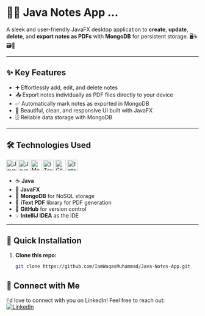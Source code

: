 # 📓📝 Java Notes App ... 

A sleek and user-friendly JavaFX desktop application to **create**, **update**, **delete**, and **export notes as PDFs** with **MongoDB** for persistent storage. 🖥️☕🗃️📄

---

## ✨ Key Features

- ➕ Effortlessly add, edit, and delete notes  
- 📤 Export notes individually as PDF files directly to your device  
- ✅ Automatically mark notes as exported in MongoDB  
- 🎨 Beautiful, clean, and responsive UI built with JavaFX  
- 🗄️ Reliable data storage with MongoDB  

---

## 🛠️ Technologies Used

<p align="left">
  <img alt="Java" src="https://img.shields.io/badge/Java-ED8B00?style=for-the-badge&logo=java&logoColor=white" height="28"/>
  <img alt="JavaFX" src="https://img.shields.io/badge/JavaFX-0078D7?style=for-the-badge&logo=javafx&logoColor=white" height="28"/>
  <img alt="MongoDB" src="https://img.shields.io/badge/MongoDB-47A248?style=for-the-badge&logo=mongodb&logoColor=white" height="28"/>
  <img alt="iText" src="https://img.shields.io/badge/iText-FF6F00?style=for-the-badge&logo=adobe&logoColor=white" height="28"/>
  <img alt="GitHub" src="https://img.shields.io/badge/GitHub-181717?style=for-the-badge&logo=github&logoColor=white" height="28"/>
  <img alt="IntelliJ IDEA" src="https://img.shields.io/badge/IntelliJ%20IDEA-000000?style=for-the-badge&logo=intellij-idea&logoColor=white" height="28"/>
</p>


- ☕ **Java**  
- 🎨 **JavaFX**  
- 🍃 **MongoDB** for NoSQL storage  
- 📄 **iText PDF** library for PDF generation  
- 🔧 **GitHub** for version control  
- 💡 **IntelliJ IDEA** as the IDE


---

## 🚀 Quick Installation

1. **Clone this repo:**

   ```bash
   git clone https://github.com/IamWaqasMuhammad/Java-Notes-App.git

## 🔗 Connect with Me

I'd love to connect with you on LinkedIn! Feel free to reach out:  
[![LinkedIn](https://img.shields.io/badge/LinkedIn-%230077B5.svg?style=for-the-badge&logo=linkedin&logoColor=white)](https://www.linkedin.com/in/waqas-muhammad-0ba609290/)

